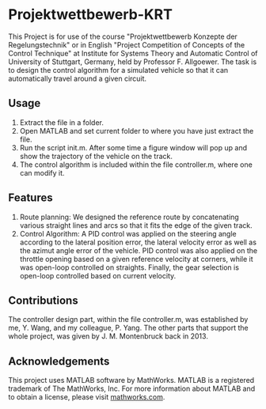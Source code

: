# Projektwettbewerb-KRT

This Project is for use of the course "Projektwettbewerb Konzepte der Regelungstechnik" or in English "Project Competition of Concepts of the Control Technique" at Institute for Systems Theory and Automatic Control of University of Stuttgart, Germany, held by Professor F. Allgoewer. The task is to design the control algorithm for a simulated vehicle so that it can automatically travel around a given circuit.

## Usage

1. Extract the file in a folder.
2. Open MATLAB and set current folder to where you have just extract the file.
3. Run the script init.m. After some time a figure window will pop up and show the trajectory of the vehicle on the track.
4. The control algorithm is included within the file controller.m, where one can modify it.

## Features

1. Route planning: We designed the reference route by concatenating various straight lines and arcs so that it fits the edge of the given track.
2. Control Algorithm: A PID control was applied on the steering angle according to the lateral position error, the lateral velocity error as well as the azimut angle error of the vehicle. PID control was also applied on the throttle opening based on a given reference velocity at corners, while it was open-loop controlled on straights. Finally, the gear selection is open-loop controlled based on current velocity.

## Contributions

The controller design part, within the file controller.m, was established by me, Y. Wang, and my colleague, P. Yang. The other parts that support the whole project, was given by J. M. Montenbruck back in 2013. 

## Acknowledgements

This project uses MATLAB software by MathWorks. MATLAB is a registered trademark of The MathWorks, Inc. For more information about MATLAB and to obtain a license, please visit [mathworks.com](https://www.mathworks.com/).
